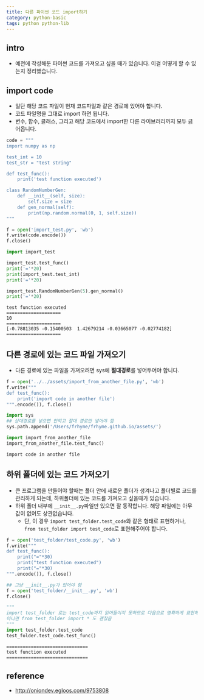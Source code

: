 ```yaml
---
title: 다른 파이썬 코드 import하기 
category: python-basic
tags: python python-lib
---
```


## intro

- 예전에 작성해둔 파이썬 코드를 가져오고 싶을 때가 있습니다. 이걸 어떻게 할 수 있는지 정리했습니다. 

## import code

- 일단 해당 코드 파일이 현재 코드파일과 같은 경로에 있어야 합니다. 
- 코드 파일명을 그대로 import 하면 됩니다. 
- 변수, 함수, 클래스, 그리고 해당 코드에서 import한 다른 라이브러리까지 모두 긁어옵니다. 

```python
code = """
import numpy as np 

test_int = 10
test_str = "test string"

def test_func():
    print('test function executed')

class RandomNumberGen:
    def __init__(self, size):
        self.size = size
    def gen_normal(self):
        print(np.random.normal(0, 1, self.size))
"""

f = open('import_test.py', 'wb')
f.write(code.encode())
f.close()

import import_test

import_test.test_func()
print('='*20)
print(import_test.test_int)
print('='*20)

import_test.RandomNumberGen(5).gen_normal()
print('='*20)
```

```
test function executed
====================
10
====================
[-0.78813035 -0.15400503  1.42679214 -0.03665077 -0.02774182]
====================
```

## 다른 경로에 있는 코드 파일 가져오기 

- 다른 경로에 있는 파일을 가져오려면 sys에 **절대경로**를 넣어두어야 합니다.

```python
f = open('../../assets/import_from_another_file.py', 'wb')
f.write("""
def test_func():
    print('import code in another file')
""".encode()), f.close()

import sys
## 상대경로를 넣으면 안되고 절대 경로만 넣어야 함 
sys.path.append('/Users/frhyme/frhyme.github.io/assets/')

import import_from_another_file
import_from_another_file.test_func()
```

```
import code in another file
```

## 하위 폴더에 있는 코드 가져오기 

- 큰 프로그램을 만들어야 할때는 폴더 안에 새로운 폴더가 생겨나고 폴더별로 코드를 관리하게 되는데, 하위폴더에 있는 코드를 가져오고 싶을때가 있습니다. 
- 하위 폴더 내부에 `__init__.py`파일만 있으면 잘 동작합니다. 해당 파일에는 아무 값이 없어도 상관없습니다. 
    - 단, 이 경우 `import test_folder.test_code`와 같은 형태로 표현하거나, `from test_folder import test_code`로 표현해주어야 합니다. 

```python
f = open('test_folder/test_code.py', 'wb')
f.write("""
def test_func():
    print("="*30)
    print("test function executed")
    print("="*30)
""".encode()), f.close()

## 그냥 __init__.py가 있어야 함
f = open('test_folder/__init__.py', 'wb')
f.close()

"""
import test_folder 로는 test_code까지 읽어들이지 못하므로 다음으로 명확하게 표현해줘야 함
아니면 from test_folder import * 도 괜찮음 
"""
import test_folder.test_code
test_folder.test_code.test_func()
```

```
==============================
test function executed
==============================
```

## reference

- <http://oniondev.egloos.com/9753808>